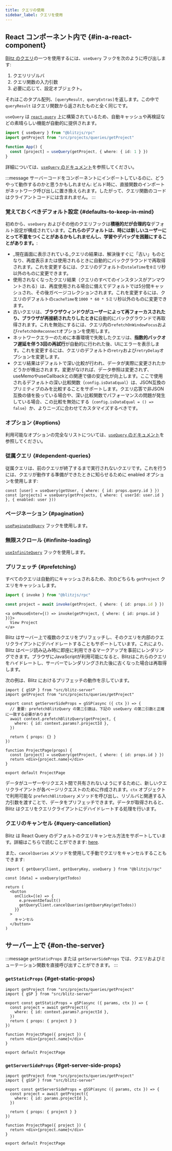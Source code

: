 ```yaml
---
title: クエリの使用
sidebar_label: クエリを使用
---
```


## React コンポーネント内で {#in-a-react-component}

[Blitz のクエリ](./query-resolvers)の一つを使用するには、`useQuery` フックを次のように呼び出します:

1. クエリリゾルバ
2. クエリ関数の入力引数
3. 必要に応じて、設定オブジェクト。

それはこのタプル配列、`[queryResult, queryExtras]`を返します。この中で `queryResult` はクエリ関数から返されたものと全く同じです。

`useQuery` は [`react-query`](https://github.com/tannerlinsley/react-query) 上に構築されているため、自動キャッシュや再検証などの素晴らしい機能が自動的に提供されます。

```ts
import { useQuery } from "@blitzjs/rpc"
import getProject from "src/projects/queries/getProject"

function App() {
  const [project] = useQuery(getProject, { where: { id: 1 } })
}
```

詳細については、[`useQuery` のドキュメント](./use-query)を参照してください。

:::message
サーバーコードをコンポーネントにインポートしているのに、どうやって動作するのかと思うかもしれません: ビルド時に、直接関数のインポートがネットワーク呼び出しに置き換えられます。したがって、クエリ関数のコードはクライアントコードには含まれません。
:::

### 覚えておくべきデフォルト設定 {#defaults-to-keep-in-mind}

初めから、`useQuery` およびその他のクエリフックは**積極的だが合理的な**デフォルト設定が構成されています。**これらのデフォルトは、時には新しいユーザーにとって不意をつくことがあるかもしれませんし、学習やデバッグを困難にすることがあります。**:

- _現在画面に表示されている_クエリの結果は、解決後すぐに「古い」ものとなり、再度表示または使用されるときに自動的にバックグラウンドで再取得されます。これを変更するには、クエリのデフォルトの`staleTime`を`0`ミリ秒以外のものに変更できます。
- 使用されなくなったクエリ結果（クエリのすべてのインスタンスがアンマウントされる）は、再度使用される場合に備えてデフォルトでは5分間キャッシュされ、その後ガベージコレクションされます。これを変更するには、クエリのデフォルトの`cacheTime`を`1000 * 60 * 5`ミリ秒以外のものに変更できます。
- 古いクエリは、**ブラウザウィンドウがユーザーによって再フォーカスされたり、ブラウザが再接続されたりしたときに**自動的にバックグラウンドで再取得されます。これを無効にするには、クエリ内の`refetchOnWindowFocus`および`refetchOnReconnect`オプションを使用します。
- ネットワークエラーのために本番環境で失敗したクエリは、**指数的バックオフ遅延を伴う3回の再試行**が自動的に行われた後、UIにエラーを表示します。これを変更するには、クエリのデフォルトの`retry`および`retryDelay`オプションを変更します。
- クエリ結果はデフォルトで深い比較が行われ、データが実際に変更されたかどうかが検出されます。変更がなければ、データ参照は変更されず、useMemoやuseCallbackとの関連で値の安定化が向上します。ここで使用されるデフォルトの深い比較関数（`config.isDataEqual`）は、JSON互換のプリミティブのみを比較することをサポートします。クエリ応答で非JSON互換の値を扱っている場合や、深い比較関数でパフォーマンスの問題が発生している場合、この比較を無効にする（`config.isDataEqual = () => false`）か、よりニーズに合わせてカスタマイズするべきです。

### オプション {#options}

利用可能なオプションの完全なリストについては、[`useQuery` のドキュメント](./use-query)を参照してください。

### 従属クエリ {#dependent-queries}

従属クエリは、前のクエリが終了するまで実行されないクエリです。これを行うには、クエリが動作する準備ができたときに知らせるために enabled オプションを使用します:

```tsx
const [user] = useQuery(getUser, { where: { id: props.query.id } })
const [projects] = useQuery(getProjects, { where: { userId: user.id } }, { enabled: user }))
```

### ページネーション {#pagination}

[`usePaginatedQuery`](./use-paginated-query) フックを使用します。

### 無限スクロール {#infinite-loading}

[`useInfiniteQuery`](./use-infinite-query) フックを使用します。

### プリフェッチ {#prefetching}

すべてのクエリは自動的にキャッシュされるため、次のどちらも `getProject` クエリをキャッシュします。

```ts
import { invoke } from "@blitzjs/rpc"

const project = await invoke(getProject, { where: { id: props.id } })
```

```tsx
<a onMouseEnter={() => invoke(getProject, { where: { id: props.id } })}>
  View Project
</a>
```

Blitz はサーバー上で複数のクエリをプリフェッチし、そのクエリを内部のクエリクライアントにデハイドレートすることもサポートしています。これにより、Blitz はページ読み込み時に即座に利用できるマークアップを事前にレンダリングできます。ブラウザにJavaScriptが利用可能になると、Blitzはこれらのクエリをハイドレートし、サーバーでレンダリングされた後に古くなった場合は再取得します。

次の例は、Blitz におけるプリフェッチの動作を示しています。

```tsx
import { gSSP } from "src/blitz-server"
import getProject from "src/projects/queries/getProject"

export const getServerSideProps = gSSP(async ({ ctx }) => {
  // 重要: prefetchBlitzQuery の第二引数は、下記の useQuery の第二引数と正確に一致する必要があります
  await context.prefetchBlitzQuery(getProject, {
    where: { id: context.params?.projectId },
  })

  return { props: {} }
})

function ProjectPage(props) {
  const [project] = useQuery(getProject, { where: { id: props.id } })
  return <div>{project.name}</div>
}

export default ProjectPage
```

データがユーザーやリクエスト間で共有されないようにするために、新しいクエリクライアントが各ページリクエストのために作成されます。`ctx` オブジェクトで利用可能な `prefetchBlitzQuery` メソッドを呼び出し、リゾルバと関連する入力引数を渡すことで、データをプリフェッチできます。データが取得されると、Blitz はクエリをクエリクライアントにデハイドレートする処理を行います。

### クエリのキャンセル {#query-cancellation}

Blitz は React Query のデフォルトのクエリキャンセル方法をサポートしています。詳細はこちらで読むことができます:
[here](https://react-query-v2.tanstack.com/guides/query-cancellation).

また、`cancelQueries` メソッドを使用して手動でクエリをキャンセルすることもできます:

```tsx
import { getQueryClient, getQueryKey, useQuery } from "@blitzjs/rpc"

const [data] = useQuery(getTodos)

return (
  <button
    onClick={(e) => {
      e.preventDefault()
      getQueryClient.cancelQueries(getQueryKey(getTodos))
    }}
  >
    キャンセル
  </button>
)
```

## サーバー上で {#on-the-server}

:::message
`getStaticProps` または `getServerSideProps` では、クエリおよびミューテーション関数を直接呼び出すことができます。
:::

### `getStaticProps` {#get-static-props}

```tsx
import getProject from "src/projects/queries/getProject"
import { gSP } from "src/blitz-server"

export const getStaticProps = gSP(async ({ params, ctx }) => {
  const project = await getProject({
    where: { id: context.params?.projectId },
  })
  return { props: { project } }
})

function ProjectPage({ project }) {
  return <div>{project.name}</div>
}

export default ProjectPage
```

### `getServerSideProps` {#get-server-side-props}

```tsx
import getProject from "src/projects/queries/getProject"
import { gSSP } from "src/blitz-server"

export const getServerSideProps = gSSP(async ({ params, ctx }) => {
  const project = await getProject({
    where: { id: params.projectId },
  })

  return { props: { project } }
})

function ProjectPage({ project }) {
  return <div>{project.name}</div>
}

export default ProjectPage
```
